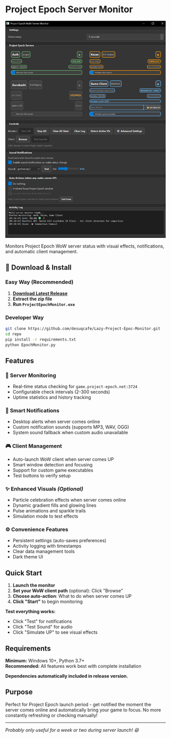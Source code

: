 # Project Epoch Server Monitor

![Server Monitor UI](resources/sampleUI.png)

Monitors Project Epoch WoW server status with visual effects, notifications, and automatic client management.

## 🚀 Download & Install

### Easy Way (Recommended)
1. **[Download Latest Release](https://github.com/desuqcafe/Lazy-Project-Epoc-Monitor/releases/latest)**
2. **Extract the zip file**
3. **Run `ProjectEpochMonitor.exe`**

### Developer Way
```bash
git clone https://github.com/desuqcafe/Lazy-Project-Epoc-Monitor.git
cd repo
pip install -r requirements.txt
python EpochMonitor.py
```

## Features

### 📡 **Server Monitoring**
- Real-time status checking for `game.project-epoch.net:3724`
- Configurable check intervals (2-300 seconds)
- Uptime statistics and history tracking

### 🔔 **Smart Notifications**
- Desktop alerts when server comes online
- Custom notification sounds (supports MP3, WAV, OGG)
- System sound fallback when custom audio unavailable

### 🎮 **Client Management**
- Auto-launch WoW client when server comes UP
- Smart window detection and focusing
- Support for custom game executables
- Test buttons to verify setup

### ✨ **Enhanced Visuals** *(Optional)*
- Particle celebration effects when server comes online
- Dynamic gradient fills and glowing lines
- Pulse animations and sparkle trails
- Simulation mode to test effects

### ⚙️ **Convenience Features**
- Persistent settings (auto-saves preferences)
- Activity logging with timestamps
- Clear data management tools
- Dark theme UI

## Quick Start

1. **Launch the monitor**
2. **Set your WoW client path** (optional): Click "Browse" 
3. **Choose auto-action**: What to do when server comes UP
4. **Click "Start"** to begin monitoring

**Test everything works:**
- Click "Test" for notifications
- Click "Test Sound" for audio
- Click "Simulate UP" to see visual effects

## Requirements

**Minimum:** Windows 10+, Python 3.7+  
**Recommended:** All features work best with complete installation

**Dependencies automatically included in release version.**

## Purpose

Perfect for Project Epoch launch period - get notified the moment the server comes online and automatically bring your game to focus. No more constantly refreshing or checking manually!

---

*Probably only useful for a week or two during server launch! 😄*